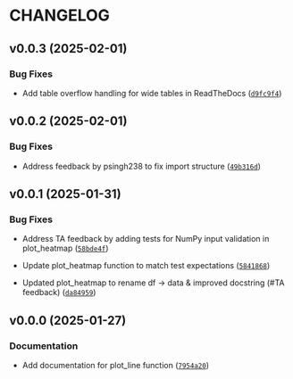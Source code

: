 # CHANGELOG


## v0.0.3 (2025-02-01)

### Bug Fixes

- Add table overflow handling for wide tables in ReadTheDocs
  ([`d9fc9f4`](https://github.com/UBC-MDS/dsci_524_ezplot/commit/d9fc9f4cc2ccb3d87f0b482b469afa54add47e25))


## v0.0.2 (2025-02-01)

### Bug Fixes

- Address feedback by psingh238 to fix import structure
  ([`49b316d`](https://github.com/UBC-MDS/dsci_524_ezplot/commit/49b316d15844aff7573a4aa26f5ebc5fff9d7fbd))


## v0.0.1 (2025-01-31)

### Bug Fixes

- Address TA feedback by adding tests for NumPy input validation in plot_heatmap
  ([`58bde4f`](https://github.com/UBC-MDS/dsci_524_ezplot/commit/58bde4f0e7e110ea62afbe056901ad71349cca4a))

- Update plot_heatmap function to match test expectations
  ([`5841868`](https://github.com/UBC-MDS/dsci_524_ezplot/commit/58418683e4a89c9e883599744f05347b3bd67545))

- Updated plot_heatmap to rename df → data & improved docstring (#TA feedback)
  ([`da84959`](https://github.com/UBC-MDS/dsci_524_ezplot/commit/da84959781cf1b2d14e08d1fe8d0b314bb2ac640))


## v0.0.0 (2025-01-27)

### Documentation

- Add documentation for plot_line function
  ([`7954a20`](https://github.com/UBC-MDS/dsci_524_ezplot/commit/7954a20b11ea7743a99a3a5334e9652a20623c05))
